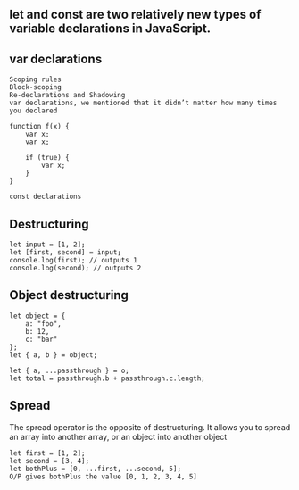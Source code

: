 ## let and const are two relatively new types of variable declarations in JavaScript.

## var declarations
    Scoping rules
    Block-scoping
    Re-declarations and Shadowing
    var declarations, we mentioned that it didn’t matter how many times you declared

    function f(x) {
        var x;
        var x;

        if (true) {
            var x;
        }
    }

    const declarations

## Destructuring
    let input = [1, 2];
    let [first, second] = input;
    console.log(first); // outputs 1
    console.log(second); // outputs 2

## Object destructuring
    let object = {
        a: "foo",
        b: 12,
        c: "bar"
    };
    let { a, b } = object;

    let { a, ...passthrough } = o;
    let total = passthrough.b + passthrough.c.length;

## Spread

The spread operator is the opposite of destructuring. 
It allows you to spread an array into another array, or an object into another object

    let first = [1, 2];
    let second = [3, 4];
    let bothPlus = [0, ...first, ...second, 5];
    O/P gives bothPlus the value [0, 1, 2, 3, 4, 5]



